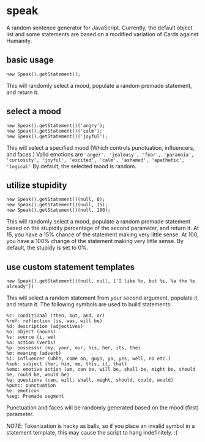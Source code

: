 speak
=====

A random sentence generator for JavaScript.  Currently, the default object list and some statements are based on a modified variation of Cards against Humanity.

basic usage
-----------
```
new Speak().getStatement();
```
This will randomly select a mood, populate a random premade statement, and return it.

select a mood
-------------

```
new Speak().getStatement()('angry');
new Speak().getStatement()('calm');
new Speak().getStatement()('joyful');
```
This will select a specified mood (Which controls punctuation, influencers, and faces.)  Valid emotions are ```'anger', 'jealousy', 'fear', 'paranoia', 'curiosity', 'joyful', 'excited', 'calm', 'ashamed', 'apathetic', 'logical'```  By default, the selected mood is random.

utilize stupidity
-----------------

```
new Speak().getStatement()(null, 0);
new Speak().getStatement()(null, 15);
new Speak().getStatement()(null, 100);
```
This will randomly select a mood, populate a random premade statement based on the stupidity percentage of the second parameter, and return it.  At 15, you have a 15% chance of the statement making very little sense.  At 100, you have a 100% change of the statement making very little sense. By default, the stupidy is set to 0%.

use custom statement templates
------------------------------

```
new Speak().getStatement()(null, null, ['I like %o, but %i, %a the %o already'])
```
This will select a random statement from your second argument, populate it, and return it.  The following symbols are used to build statements:

```
%c: conditional (then, but, and, or)
%ref: reflection (is, was, will be)
%d: description (adjectives)
%o: object (nouns)
%s: source (i, we)
%a: action (verbs)
%p: possessor (my, your, our, his, her, its, the)
%m: meaning (adverb)
%i: influencer (uhhh, come on, guys, yo, yes, well, no etc.)
%sub: subject (her, him, me, this, it, that)
%emo: emotive action (am, can be, will be, shall be, might be, should be, could be, would be)
%q: questions (can, will, shall, might, should, could, would)
%punc: punctuation
%e: emoticon
%seg: Premade segment
```

Punctuation and faces will be randomly generated based on the mood (first) parameter.

*NOTE*: Tokenization is hacky as balls, so if you place an invalid symbol in a statement template, this may cause the script to hang indefinitely. :(
